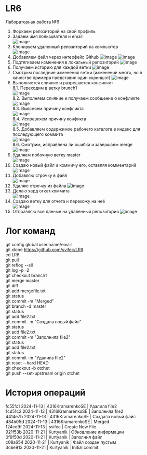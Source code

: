 # LR6
Лабораторная работа №6
1. Форкаем репозиторий на свой профиль</br>
2. Задаем имя пользователя и email </br>
![image](images/1.jpg)</br>
3. Клонируем удаленный репозиторий на компьютер</br>
![image](images/2.jpg)
4. Добавляем файл через интерфейс Github
![image](images/3.jpg)
![image](images/4.jpg)
5. Подтягиваем изменения в локальный репозиторий
![image](images/5.jpg)
6. Получаем историю для каждой ветки
![image](images/6.jpg)
7. Смотрим последние изменения ветки (изменений много, но в качестве примера представил один скриншот)
![image](images/7.jpg)
8. Выполняется слияние и разрешается конфиликт </br>
8.1. Переходим в ветку brunch1 </br>
![image](images/8.jpg)</br>
8.2. Выполняем слияние и получаем сообщение о конфликте</br>
![image](images/9.jpg)</br>
8.3. Выясняем причину конфликта </br>
![image](images/10.jpg)</br>
8.4. Исправляем причину конфикта </br>
![image](images/11.jpg) </br>
8.5. Добавляем содержимое рабочего каталога в индекс для последующего коммита </br>
![image](images/12.jpg) </br>
8.6. Смотрим, исправлена ли ошибка и завершаем merge </br>
![image](images/13.jpg)
9. Удаляем побочную ветку master </br>
![image](images/14.jpg)
10. Создаю новый файл и коммичу его, оставляя комментарий </br>
![image](images/15.jpg) </br>
11. Добавляю строчку в файл </br>
![image](images/16.jpg) </br>
12. Удаляю строчку из файла
![image](images/17.jpg)
13. Делаю хард откат коммита </br>
![image](images/18.jpg)
14. Создаю ветку для отчета и перехожу на неё </br>
![image](images/19.jpg)
15. Отправляю все данные на удаленный репозиторий 
![image](image/20.jpg)
# Лог команд
git config global user.name/email </br>
git clone https://github.com/svifec/LR6 </br>
cd LR6 </br>
git pull </br>
git reflog --all </br>
git log -p -2 </br>
git checkout branch1 </br>
git merge master </br>
git diff </br>
git add mergefile.txt </br>
git status </br>
git commit -m "Merged" </br>
git branch -d master </br>
git status </br>
git add file2.txt </br>
git commit -m "Создала новый файл" </br>
git status </br>
git add file2.txt </br>
git commit -m "Заполнила file2" </br>
git status </br>
git add file2.txt </br>
git status </br>
git commit -m "Удалила file2" </br>
git reset --hard HEAD </br>
git checkout -b otchet </br>
git push --set-upstream origin otchet </br>
# История операций
fc55fc1 2024-11-13 | 4316KramarenkoSE | Удалила file2 </br>
1cd51c2 2024-11-13 | 4316KramarenkoSE | Заполнила file2 </br>
4414e7b 2024-11-13 | 4316KramarenkoSE | Создала новый файл </br>
484b05d 2024-11-13 | 4316KramarenkoSE | Merged </br>
124ed9f 2024-11-13 | svifec | Create New File </br>
921f53b 2020-11-21 | Kurtyanik | Обновление информации </br>
0f9f50d 2020-11-21 | Kurtyanik | Заполнил файл </br>
c08a654 2020-11-21 | Kurtyanik | Файл создан пустым </br>
3c6e913 2020-11-21 | Kurtyanik | Initial commit </br>

